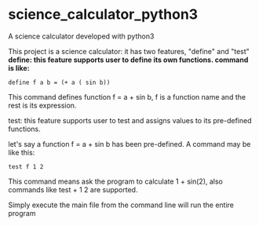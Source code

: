 # science_calculator_python3
A science calculator developed with python3

This project is a science calculator:
it has two features, "define" and "test"
**define: this feature supports user to define its own functions. command is like:**

```
define f a b = (+ a ( sin b))
```

This command defines function f = a + sin b, f is a function name and the rest is its 
expression.

test: this feature supports user to test and assigns values to its pre-defined functions.

let's say a function f = a + sin b has been pre-defined. A command may be like this:
	

	test f 1 2
This command means ask the program to calculate 1 + sin(2), also commands like test + 1 2 are supported.

Simply execute the main file from the command line will run the entire program